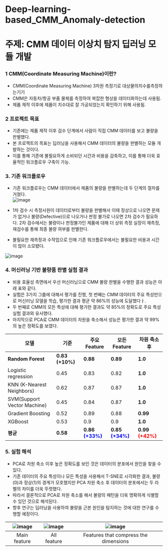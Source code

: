 # Deep-learning-based_CMM_Anomaly-detection
# 주제: CMM 데이터 이상치 탐지 딥러닝 모듈 개발

### 1 CMM(Coordinate Measuring Machine)이란? 
- CMM(Coordinate Measuring Machine) 3차원 측정기로 대상물의치수를측정하는기기
- CMM은 자동차/항공 부품 물체를 측정하여 복잡한 형상을 데이터화하는데 사용됨.
- 제품 제작 이후에 제품이 치수대로 잘 가공되었는지 확인하기 위해 사용됨.

### 2 프로젝트 목표 
- 기존에는 제품 제작 이후 검수 단계에서 사람이 직접 CMM 데이터를 보고 불량을 판별했다. 
- 본 프로젝트의 목표는 딥러닝을 사용해서 CMM 데이터의 불량을 판별하는 모듈 개발하는 것이다.
- 이를 통해 기존에 불필요하게 소비되던 시간과 비용을 감축하고, 이를 통해 더욱 효율적인 워크플로우 구축이 가능. 

### 3. 기존 워크플로우
- 기존 워크플로우는 CMM 데이터에서 제품의 불량을 판별하는데 두 단계의 절차를 거쳤다.  
  ![image](https://github.com/Prcnsi/Deep-learning-based_CMM_Defect-detection/assets/86015194/6dfcd177-7c69-4095-8781-8b04ef75e3fa)

- 1차 검수 시 측정사원이 데이터로부터 불량을 판별해서 이때 정상으로 나오면 문제가 없거나 불량(Defective)으로 나오거나 판정 불가로 나오면 2차 검수가 필요하다. 2차 검수에서는 불량이나 판정불가인 제품에 대해 더 상위 측정 실장이 재측정, 재검수를 통해 최종 불량 여부를 판별한다.
- 불필요한 재측정과 수작업으로 인해 기존 워크플로우에서는 불필요한 비용과 시간이 많이 소모됐다.
  
![image](https://github.com/Prcnsi/Deep-learning-based_CMM_Defect-detection/assets/86015194/05d53fb9-c52a-4dc3-ba30-588b28aa24fc)

### 4. 머신러닝 기반 불량품 판별 실험 결과
- 비용 효율성 측면에서 우선 머신러닝으로 CMM 불량 판별을 수행한 결과 성능은 아래 표와 같다. 
- 실험은 3가지 그룹에 대해서 평가를 진행, 첫 번째는 CMM 데이터의 주요 특성만으로 머신러닝 모델을 학습, 평가한 결과 평균 약 86%의 성능에 도달했다ㅏ.
- 두 번째로 CMM의 모든 특성에 대해 평가한 결과도 약 85%의 정확도로 주요 특성 실험 결과와 유사했다. 
- 마지막으로 PCA로 CMM 데이터의 차원을 축소해서 성능은 평가한 결과 약 99%의 높은 정확도를 보였다. 

| 모델 | 기준 | 주요 Feature | 모든 Feature | 차원 축소 후 |
|------|-----|--------------|--------------|--------------|
| <strong>Random Forest</strong> | <strong>0.83 (+10%)</strong> | <strong>0.88</strong> | <strong>0.89</strong> | <strong>1.0</strong> |
| Logistic regression | 0.45 | 0.83 | 0.82 | <strong>1.0</strong> |
| KNN (K-Nearest Neighbors) | 0.62 | 0.87 | 0.87 | <strong>1.0</strong> |
| SVM(Support Vector Machine) | 0.45 | 0.84 | 0.87 | <strong>1.0</strong> |
| Gradient Boosting | 0.52 | 0.89 | 0.88 | <strong>0.99</strong> |
| XGBoost | 0.53 | 0.9 | 0.9 | <strong>1.0</strong> |
| <strong>평균</strong> | <strong>0.58</strong> | <strong>0.86 <span style="color:blue;">(+33%)</span></strong> | <strong>0.85 <span style="color:blue;">(+34%)</span></strong> | <strong>0.99 <span style="color:red;">(+42%)</span></strong> |


### 5. 실험 해석
- PCA로 차원 축소 이후 높은 정확도를 보인 것은 데이터의 분포에서 원인을 찾을 수 있다.
- 기존 데이터의 주요 특성이나 모든 특성을 사용해서 T-SNE로 시각화한 결과, 불량(0)과 정상(1)의 경계가 모호했지만 PCA 차원 축소 후 데이터의 분포에서는 두 라벨의 차이를 더욱 뚜렷했다.
- 따라서 결론적으로 PCA로 차원 축소를 해서 불량의 패턴을 더욱 명확하게 식별할 수 있던 것으로 해석된다.
- 향후 연구는 딥러닝을 사용하여 불량을 근본 원인을 탐지하는 것에 대한 연구를 수행할 예정이다. 


| ![image](https://github.com/Prcnsi/Deep-learning-based_CMM_Defect-detection/assets/86015194/7a87a33f-094a-430e-b931-3c93f040561a)| ![image](https://github.com/Prcnsi/Deep-learning-based_CMM_Defect-detection/assets/86015194/32dec6cc-f670-4be6-9064-065ef208b914) | ![image](https://github.com/Prcnsi/Deep-learning-based_CMM_Defect-detection/assets/86015194/0a1dbe9a-7515-4056-a91d-e7cbbfbf476b) |
|:-----------------------------------:|:-----------------------------------:|:-----------------------------------:|
| Main feature | All feature | Features that compress the dimensions
